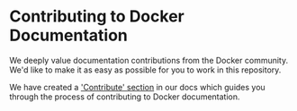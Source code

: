 # Contributing to Docker Documentation

We deeply value documentation contributions from the Docker community. We'd like to make it as easy
as possible for you to work in this repository. 

We have created a ['Contribute' section](https://docs.docker.com/contribute/overview.md) in our docs which guides you through the process of contributing to Docker documentation.
